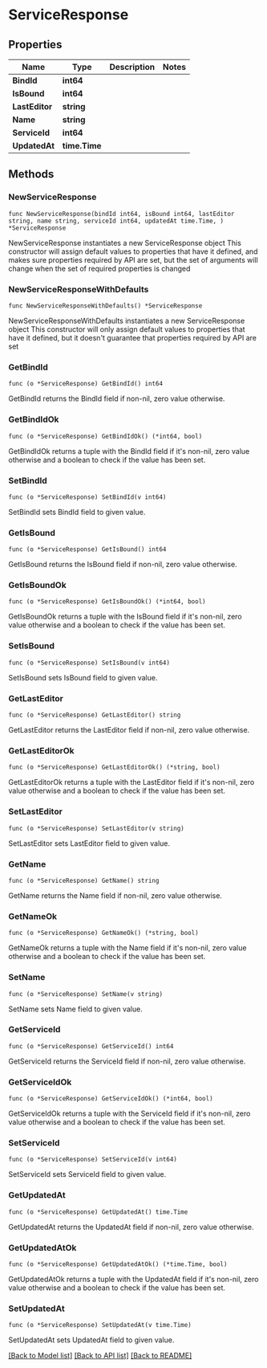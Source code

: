 # ServiceResponse

## Properties

Name | Type | Description | Notes
------------ | ------------- | ------------- | -------------
**BindId** | **int64** |  | 
**IsBound** | **int64** |  | 
**LastEditor** | **string** |  | 
**Name** | **string** |  | 
**ServiceId** | **int64** |  | 
**UpdatedAt** | **time.Time** |  | 

## Methods

### NewServiceResponse

`func NewServiceResponse(bindId int64, isBound int64, lastEditor string, name string, serviceId int64, updatedAt time.Time, ) *ServiceResponse`

NewServiceResponse instantiates a new ServiceResponse object
This constructor will assign default values to properties that have it defined,
and makes sure properties required by API are set, but the set of arguments
will change when the set of required properties is changed

### NewServiceResponseWithDefaults

`func NewServiceResponseWithDefaults() *ServiceResponse`

NewServiceResponseWithDefaults instantiates a new ServiceResponse object
This constructor will only assign default values to properties that have it defined,
but it doesn't guarantee that properties required by API are set

### GetBindId

`func (o *ServiceResponse) GetBindId() int64`

GetBindId returns the BindId field if non-nil, zero value otherwise.

### GetBindIdOk

`func (o *ServiceResponse) GetBindIdOk() (*int64, bool)`

GetBindIdOk returns a tuple with the BindId field if it's non-nil, zero value otherwise
and a boolean to check if the value has been set.

### SetBindId

`func (o *ServiceResponse) SetBindId(v int64)`

SetBindId sets BindId field to given value.


### GetIsBound

`func (o *ServiceResponse) GetIsBound() int64`

GetIsBound returns the IsBound field if non-nil, zero value otherwise.

### GetIsBoundOk

`func (o *ServiceResponse) GetIsBoundOk() (*int64, bool)`

GetIsBoundOk returns a tuple with the IsBound field if it's non-nil, zero value otherwise
and a boolean to check if the value has been set.

### SetIsBound

`func (o *ServiceResponse) SetIsBound(v int64)`

SetIsBound sets IsBound field to given value.


### GetLastEditor

`func (o *ServiceResponse) GetLastEditor() string`

GetLastEditor returns the LastEditor field if non-nil, zero value otherwise.

### GetLastEditorOk

`func (o *ServiceResponse) GetLastEditorOk() (*string, bool)`

GetLastEditorOk returns a tuple with the LastEditor field if it's non-nil, zero value otherwise
and a boolean to check if the value has been set.

### SetLastEditor

`func (o *ServiceResponse) SetLastEditor(v string)`

SetLastEditor sets LastEditor field to given value.


### GetName

`func (o *ServiceResponse) GetName() string`

GetName returns the Name field if non-nil, zero value otherwise.

### GetNameOk

`func (o *ServiceResponse) GetNameOk() (*string, bool)`

GetNameOk returns a tuple with the Name field if it's non-nil, zero value otherwise
and a boolean to check if the value has been set.

### SetName

`func (o *ServiceResponse) SetName(v string)`

SetName sets Name field to given value.


### GetServiceId

`func (o *ServiceResponse) GetServiceId() int64`

GetServiceId returns the ServiceId field if non-nil, zero value otherwise.

### GetServiceIdOk

`func (o *ServiceResponse) GetServiceIdOk() (*int64, bool)`

GetServiceIdOk returns a tuple with the ServiceId field if it's non-nil, zero value otherwise
and a boolean to check if the value has been set.

### SetServiceId

`func (o *ServiceResponse) SetServiceId(v int64)`

SetServiceId sets ServiceId field to given value.


### GetUpdatedAt

`func (o *ServiceResponse) GetUpdatedAt() time.Time`

GetUpdatedAt returns the UpdatedAt field if non-nil, zero value otherwise.

### GetUpdatedAtOk

`func (o *ServiceResponse) GetUpdatedAtOk() (*time.Time, bool)`

GetUpdatedAtOk returns a tuple with the UpdatedAt field if it's non-nil, zero value otherwise
and a boolean to check if the value has been set.

### SetUpdatedAt

`func (o *ServiceResponse) SetUpdatedAt(v time.Time)`

SetUpdatedAt sets UpdatedAt field to given value.



[[Back to Model list]](../README.md#documentation-for-models) [[Back to API list]](../README.md#documentation-for-api-endpoints) [[Back to README]](../README.md)


